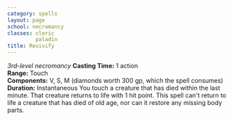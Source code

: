 ```yaml
---
category: spells
layout: page
school: necromancy
classes: cleric
         paladin
title: Revivify 
---
```

_3rd-level necromancy_ 
**Casting Time:** 1 action    
**Range:** Touch    
**Components:** V, S, M (diamonds worth 300 gp, which the spell consumes)    
**Duration:** Instantaneous 
You touch a creature that has died within the last minute. That creature returns to life with 1 hit point. This spell can't return to life a creature that has died of old age, nor can it restore any missing body parts. 